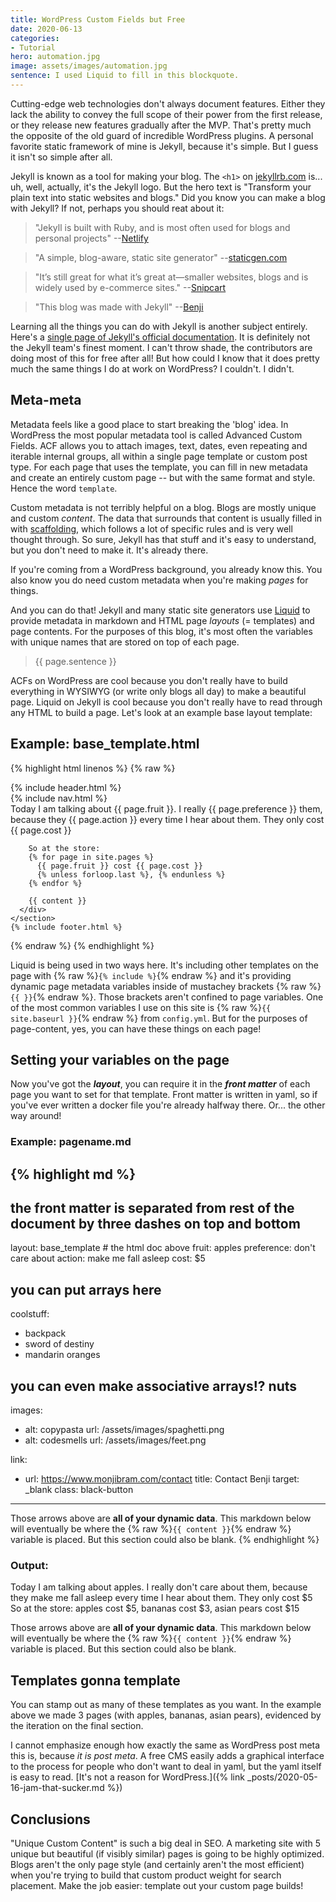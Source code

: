```yaml
---
title: WordPress Custom Fields but Free
date: 2020-06-13
categories:
- Tutorial
hero: automation.jpg
image: assets/images/automation.jpg
sentence: I used Liquid to fill in this blockquote.
---
```


Cutting-edge web technologies don't always document features. Either they lack the ability to convey the full scope of their power from the first release, or they release new features gradually after the MVP. That's pretty much the opposite of the old guard of incredible WordPress plugins. A personal favorite static framework of mine is Jekyll, because it's simple. But I guess it isn't so simple after all.

Jekyll is known as a tool for making your blog. The `<h1>` on [jekyllrb.com](https://jekyllrb.com) is... uh, well, actually, it's the Jekyll logo. But the hero text is "Transform your plain text into static websites and blogs." Did you know you can make a blog with Jekyll? If not, perhaps you should reat about it:

> "Jekyll is built with Ruby, and is most often used for blogs and personal projects" --[Netlify](https://www.netlify.com/blog/2016/05/02/top-ten-static-website-generators/)

> "A simple, blog-aware, static site generator" --[staticgen.com](https://www.staticgen.com/)

> "It’s still great for what it’s great at—smaller websites, blogs and is widely used by e-commerce sites." --[Snipcart](https://snipcart.com/blog/choose-best-static-site-generator)

> "This blog was made with Jekyll" --[Benji](https://www.monjibram.com)


Learning all the things you can do with Jekyll is another subject entirely. Here's a [single page of Jekyll's official documentation](https://jekyllrb.com/docs/liquid/). It is definitely not the Jekyll team's finest moment. I can't throw shade, the contributors are doing most of this for free after all! But how could I know that it does pretty much the same things I do at work on WordPress? I couldn't. I didn't. 

## Meta-meta
Metadata feels like a good place to start breaking the 'blog' idea. In WordPress the most popular metadata tool is called Advanced Custom Fields. ACF allows you to attach images, text, dates, even repeating and iterable internal groups, all within a single page template or custom post type. For each page that uses the template, you can fill in new metadata and create an entirely custom page -- but with the same format and style. Hence the word `template`.

Custom metadata is not terribly helpful on a blog. Blogs are mostly unique and custom *content*. The data that surrounds that content is usually filled in with [scaffolding](https://en.wikipedia.org/wiki/Scaffold_(programming)), which follows a lot of specific rules and is very well thought through. So sure, Jekyll has that stuff and it's easy to understand, but you don't need to make it. It's already there.

If you're coming from a WordPress background, you already know this. You also know you do need custom metadata when you're making _pages_ for things.

And you can do that! Jekyll and many static site generators use [Liquid](https://shopify.github.io/liquid/) to provide metadata in markdown and HTML page *layouts* (= templates) and page contents. For the purposes of this blog, it's most often the variables with unique names that are stored on top of each page.

> {{ page.sentence }}

ACFs on WordPress are cool because you don't really have to build everything in WYSIWYG (or write only blogs all day) to make a beautiful page. Liquid on Jekyll is cool because you don't really have to read through any HTML to build a page. Let's look at an example base layout template:

## Example: base_template.html
{% highlight html linenos %}
{% raw %}
<!doctype html>
<html lang="en-US">
  {% include header.html %}
  <body>
    <section class="main-grid">
      {% include nav.html %}
      <div class="inner">
        Today I am talking about {{ page.fruit }}. I really {{ page.preference }} them, because they {{ page.action }} every time I hear about them. They only cost {{ page.cost }}
        <br>

        So at the store:
        {% for page in site.pages %}
          {{ page.fruit }} cost {{ page.cost }}
          {% unless forloop.last %}, {% endunless %}
        {% endfor %}

        {{ content }}
      </div>
    </section>
    {% include footer.html %}
  </body>
{% endraw %}
{% endhighlight %}

Liquid is being used in two ways here. It's including other templates on the page with {% raw %}`{% include %}`{% endraw %} and it's providing dynamic page metadata variables inside of mustachey brackets {% raw %}`{{ }}`{% endraw %}. Those brackets aren't confined to page variables. One of the most common variables I use on this site is {% raw %}`{{ site.baseurl }}`{% endraw %} from `config.yml`. But for the purposes of page-content, yes, you can have these things on each page!

## Setting your variables on the page
Now you've got the ***layout***, you can require it in the **_front matter_** of each page you want to set for that template. Front matter is written in yaml, so if you've ever written a docker file you're already halfway there. Or... the other way around!

### Example: pagename.md
{% highlight md %}
---
# the front matter is separated from rest of the document by three dashes on top and bottom
layout: base_template # the html doc above
fruit: apples
preference: don't care about
action: make me fall asleep
cost: $5

# you can put arrays here
coolstuff:
- backpack
- sword of destiny
- mandarin oranges

# you can even make associative arrays!? nuts
images:
- alt: copypasta
  url: /assets/images/spaghetti.png
- alt: codesmells
  url: /assets/images/feet.png

link:
- url: https://www.monjibram.com/contact
  title: Contact Benji
  target: _blank
  class: black-button
---

Those arrows above are **all of your dynamic data**. This markdown below will eventually be where the {% raw %}`{{ content }}`{% endraw %} variable is placed. But this section could also be blank.
{% endhighlight %}

### Output:
Today I am talking about apples. I really don't care about them, because they make me fall asleep every time I hear about them. They only cost $5
So at the store: apples cost $5, bananas cost $3, asian pears cost $15

Those arrows above are **all of your dynamic data**. This markdown below will eventually be where the {% raw %}`{{ content }}`{% endraw %} variable is placed. But this section could also be blank.


## Templates gonna template
You can stamp out as many of these templates as you want. In the example above we made 3 pages (with apples, bananas, asian pears), evidenced by the iteration on the final section.

I cannot emphasize enough how exactly the same as WordPress post meta this is, because *it is post meta*. A free CMS easily adds a graphical interface to the process for people who don't want to deal in yaml, but the yaml itself is easy to read. [It's not a reason for WordPress.]({% link _posts/2020-05-16-jam-that-sucker.md %})

## Conclusions
"Unique Custom Content" is such a big deal in SEO. A marketing site with 5 unique but beautiful (if visibly similar) pages is going to be highly optimized. Blogs aren't the only page style (and certainly aren't the most efficient) when you're trying to build that custom product weight for search placement. Make the job easier: template out your custom page builds!